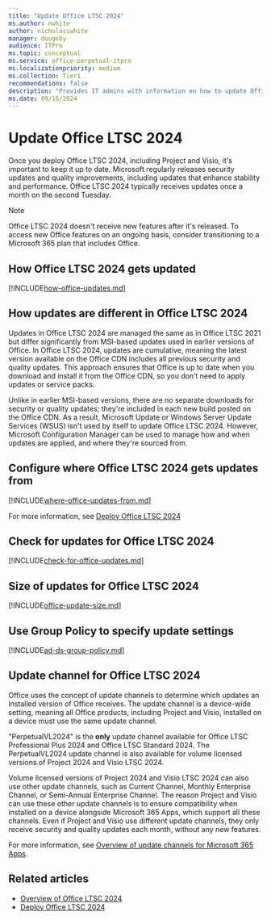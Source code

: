 ```yaml
---
title: "Update Office LTSC 2024"
ms.author: nwhite
author: nicholasswhite
manager: dougeby
audience: ITPro
ms.topic: conceptual
ms.service: office-perpetual-itpro
ms.localizationpriority: medium
ms.collection: Tier1
recommendations: false
description: "Provides IT admins with information on how to update Office Long Term Service Channel (LTSC) 2024."
ms.date: 09/16/2024
---
```


# Update Office LTSC 2024

Once you deploy Office LTSC 2024, including Project and Visio, it's important to keep it up to date. Microsoft regularly releases security updates and quality improvements, including updates that enhance stability and performance. Office LTSC 2024 typically receives updates once a month on the second Tuesday.

> [!NOTE]
> Office LTSC 2024 doesn't receive new features after it's released. To access new Office features on an ongoing basis, consider transitioning to a Microsoft 365 plan that includes Office.

## How Office LTSC 2024 gets updated

<!--Using include for how-office-updates-->
[!INCLUDE[how-office-updates.md](../../includes/how-office-updates.md)]

## How updates are different in Office LTSC 2024

Updates in Office LTSC 2024 are managed the same as in Office LTSC 2021 but differ significantly from MSI-based updates used in earlier versions of Office. In Office LTSC 2024, updates are cumulative, meaning the latest version available on the Office CDN includes all previous security and quality updates. This approach ensures that Office is up to date when you download and install it from the Office CDN, so you don’t need to apply updates or service packs.

Unlike in earlier MSI-based versions, there are no separate downloads for security or quality updates; they're included in each new build posted on the Office CDN. As a result, Microsoft Update or Windows Server Update Services (WSUS) isn't used by itself to update Office LTSC 2024. However, Microsoft Configuration Manager can be used to manage how and when updates are applied, and where they're sourced from.

<a id="update-location"></a>
## Configure where Office LTSC 2024 gets updates from

<!--Using include for where-office-updates-from-->
[!INCLUDE[where-office-updates-from.md](../../includes/where-office-updates-from.md)]

For more information, see [Deploy Office LTSC 2024](deploy.md)

## Check for updates for Office LTSC 2024

<!--Using include for check-for-office-updates-->
[!INCLUDE[check-for-office-updates.md](../../includes/check-for-office-updates.md)]

## Size of updates for Office LTSC 2024

<!--Using include for office-update-size-->
[!INCLUDE[office-update-size.md](../../includes/office-update-size.md)]

## Use Group Policy to specify update settings

<!--Using include for ad-ds-group-policy-->
[!INCLUDE[ad-ds-group-policy.md](../../includes/ad-ds-group-policy.md)]

## Update channel for Office LTSC 2024

Office uses the concept of update channels to determine which updates an installed version of Office receives. The update channel is a device-wide setting, meaning all Office products, including Project and Visio, installed on a device must use the same update channel.

"PerpetualVL2024" is the **only** update channel available for Office LTSC Professional Plus 2024 and Office LTSC Standard 2024. The PerpetualVL2024 update channel is also available for volume licensed versions of Project 2024 and Visio LTSC 2024.

Volume licensed versions of Project 2024 and Visio LTSC 2024 can also use other update channels, such as Current Channel, Monthly Enterprise Channel, or Semi-Annual Enterprise Channel. The reason Project and Visio can use these other update channels is to ensure compatibility when installed on a device alongside Microsoft 365 Apps, which support all these channels. Even if Project and Visio use different update channels, they only receive security and quality updates each month, without any new features.

For more information, see [Overview of update channels for Microsoft 365 Apps](/microsoft-365-apps/updates/overview-update-channels).

## Related articles

- [Overview of Office LTSC 2024](overview.md)
- [Deploy Office LTSC 2024](deploy.md)
